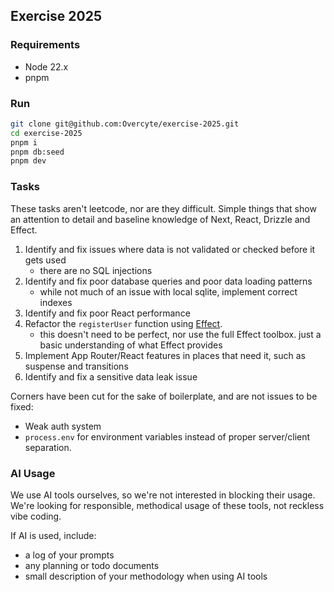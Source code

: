 ## Exercise 2025

### Requirements

- Node 22.x
- pnpm

### Run

```bash
git clone git@github.com:Overcyte/exercise-2025.git
cd exercise-2025
pnpm i
pnpm db:seed
pnpm dev
```

### Tasks

These tasks aren't leetcode, nor are they difficult. Simple things that show an attention to detail and baseline knowledge of Next, React, Drizzle and Effect.

1. Identify and fix issues where data is not validated or checked before it gets used
   - there are no SQL injections
2. Identify and fix poor database queries and poor data loading patterns
   - while not much of an issue with local sqlite, implement correct indexes
3. Identify and fix poor React performance
4. Refactor the `registerUser` function using [Effect](https://effect.website/).
   - this doesn't need to be perfect, nor use the full Effect toolbox. just a basic understanding of what Effect provides
5. Implement App Router/React features in places that need it, such as suspense and transitions
6. Identify and fix a sensitive data leak issue

Corners have been cut for the sake of boilerplate, and are not issues to be fixed:

- Weak auth system
- `process.env` for environment variables instead of proper server/client separation.

### AI Usage

We use AI tools ourselves, so we're not interested in blocking their usage. We're looking for responsible, methodical usage of these tools, not reckless vibe coding.

If AI is used, include:

- a log of your prompts
- any planning or todo documents
- small description of your methodology when using AI tools
